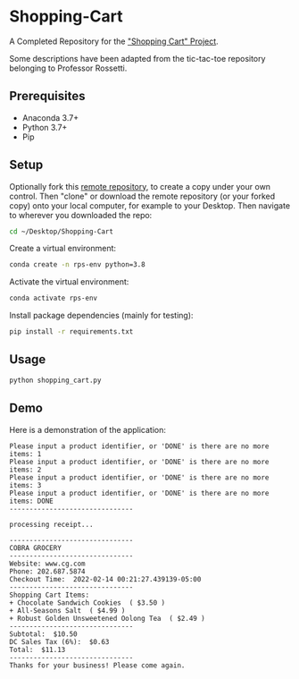 
# Shopping-Cart

A Completed Repository for the ["Shopping Cart" Project](https://github.com/prof-rossetti/intro-to-python/blob/main/projects/shopping-cart/README.md).

Some descriptions have been adapted from the tic-tac-toe repository belonging to Professor Rossetti.

## Prerequisites

  + Anaconda 3.7+
  + Python 3.7+
  + Pip

## Setup

Optionally fork this [remote repository](https://github.com/beckyfernez/Shopping-Cart), to create a copy under your own control. Then "clone" or download the remote repository (or your forked copy) onto your local computer, for example to your Desktop. Then navigate to wherever you downloaded the repo:

```sh
cd ~/Desktop/Shopping-Cart
```

Create a virtual environment:

```sh
conda create -n rps-env python=3.8
```

Activate the virtual environment:

```sh
conda activate rps-env
```

Install package dependencies (mainly for testing):

```sh
pip install -r requirements.txt
```

## Usage

```sh
python shopping_cart.py
```

## Demo

Here is a demonstration of the application:

```
Please input a product identifier, or 'DONE' is there are no more items: 1
Please input a product identifier, or 'DONE' is there are no more items: 2
Please input a product identifier, or 'DONE' is there are no more items: 3
Please input a product identifier, or 'DONE' is there are no more items: DONE
-------------------------------

processing receipt...

-------------------------------
COBRA GROCERY
-------------------------------
Website: www.cg.com
Phone: 202.687.5874
Checkout Time:  2022-02-14 00:21:27.439139-05:00
-------------------------------
Shopping Cart Items:
+ Chocolate Sandwich Cookies  ( $3.50 )
+ All-Seasons Salt  ( $4.99 )
+ Robust Golden Unsweetened Oolong Tea  ( $2.49 )
-------------------------------
Subtotal:  $10.50
DC Sales Tax (6%):  $0.63
Total:  $11.13
-------------------------------
Thanks for your business! Please come again.
```
